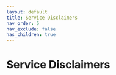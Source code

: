 ```yaml
---
layout: default
title: Service Disclaimers
nav_order: 5
nav_exclude: false
has_children: true
---
```


# Service Disclaimers

